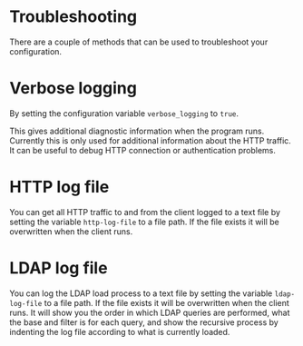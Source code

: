 # Troubleshooting
There are a couple of methods that can be used to troubleshoot your
configuration.

# Verbose logging

By setting the configuration variable `verbose_logging` to `true`.

This gives additional diagnostic information when the program runs. Currently
this is only used for additional information about the HTTP traffic. It can
be useful to debug HTTP connection or authentication problems.

# HTTP log file

You can get all HTTP traffic to and from the client logged to a text file
by setting the variable `http-log-file` to a file path. If the file exists
it will be overwritten when the client runs.

# LDAP log file

You can log the LDAP load process to a text file by setting the variable
`ldap-log-file` to a file path. If the file exists it will be overwritten when
the client runs. It will show you the order in which LDAP queries are performed,
what the base and filter is for each query, and show the recursive process by
indenting the log file according to what is currently loaded.
